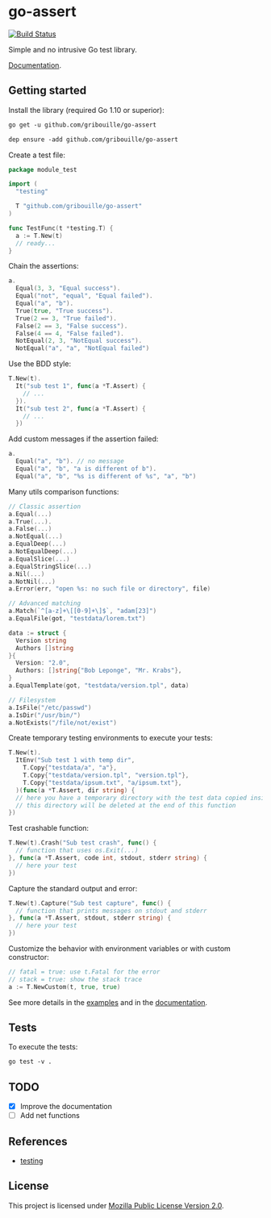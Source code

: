 # go-assert

[![Build Status](https://travis-ci.org/gribouille/go-assert.svg?branch=master)](https://travis-ci.org/gribouille/go-assert)

Simple and no intrusive Go test library.

[Documentation](https://godoc.org/github.com/gribouille/go-assert).

## Getting started

Install the library (required Go 1.10 or superior):

```txt
go get -u github.com/gribouille/go-assert
```

```txt
dep ensure -add github.com/gribouille/go-assert
```

Create a test file:

```go
package module_test

import (
  "testing"

  T "github.com/gribouille/go-assert"
)

func TestFunc(t *testing.T) {
  a := T.New(t)
  // ready...
}
```

Chain the assertions:

```go
a.
  Equal(3, 3, "Equal success").
  Equal("not", "equal", "Equal failed").
  Equal("a", "b").
  True(true, "True success").
  True(2 == 3, "True failed").
  False(2 == 3, "False success").
  False(4 == 4, "False failed").
  NotEqual(2, 3, "NotEqual success").
  NotEqual("a", "a", "NotEqual failed")
```

Use the BDD style:

```go
T.New(t).
  It("sub test 1", func(a *T.Assert) {
    // ...
  }).
  It("sub test 2", func(a *T.Assert) {
    // ...
  })
```

Add custom messages if the assertion failed:

```go
a.
  Equal("a", "b"). // no message
  Equal("a", "b", "a is different of b").
  Equal("a", "b", "%s is different of %s", "a", "b")
```

Many utils comparison functions:

```go
// Classic assertion
a.Equal(...)
a.True(...).
a.False(...)
a.NotEqual(...)
a.EqualDeep(...)
a.NotEqualDeep(...)
a.EqualSlice(...)
a.EqualStringSlice(...)
a.Nil(...)
a.NotNil(...)
a.Error(err, "open %s: no such file or directory", file)

// Advanced matching
a.Match(`^[a-z]+\[[0-9]+\]$`, "adam[23]")
a.EqualFile(got, "testdata/lorem.txt")

data := struct {
  Version string
  Authors []string
}{
  Version: "2.0",
  Authors: []string{"Bob Leponge", "Mr. Krabs"},
}
a.EqualTemplate(got, "testdata/version.tpl", data)

// Filesystem
a.IsFile("/etc/passwd")
a.IsDir("/usr/bin/")
a.NotExists("/file/not/exist")
```

Create temporary testing environments to execute your tests:

```go
T.New(t).
  ItEnv("Sub test 1 with temp dir",
    T.Copy{"testdata/a", "a"},
    T.Copy{"testdata/version.tpl", "version.tpl"},
    T.Copy{"testdata/ipsum.txt", "a/ipsum.txt"},
  )(func(a *T.Assert, dir string) {
  // here you have a temporary directory with the test data copied inside
  // this directory will be deleted at the end of this function
})
```

Test crashable function:

```go
T.New(t).Crash("Sub test crash", func() {
  // function that uses os.Exit(...)
}, func(a *T.Assert, code int, stdout, stderr string) {
  // here your test
})
```

Capture the standard output and error:

```go
T.New(t).Capture("Sub test capture", func() {
  // function that prints messages on stdout and stderr
}, func(a *T.Assert, stdout, stderr string) {
  // here your test
})
```

Customize the behavior with environment variables or with custom constructor:

```go
// fatal = true: use t.Fatal for the error
// stack = true: show the stack trace
a := T.NewCustom(t, true, true)
```

See more details in the [examples](./examples) and in the [documentation](https://godoc.org/github.com/gribouille/go-assert).

## Tests

To execute the tests:

```txt
go test -v .
```

## TODO

- [x] Improve the documentation
- [ ] Add net functions

## References

- [testing](https://golang.org/pkg/testing/)

## License

This project is licensed under [Mozilla Public License Version 2.0](./LICENSE).
